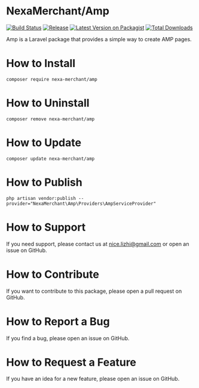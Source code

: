 # NexaMerchant/Amp

[![Build Status](https://github.com/NexaMerchant/Amp/workflows/Laravel/badge.svg)](https://github.com/NexaMerchant/Amp)
[![Release](https://img.shields.io/github/release/NexaMerchant/Amp.svg?style=flat-square)](https://github.com/NexaMerchant/Amp/releases)
[![Latest Version on Packagist](https://img.shields.io/packagist/v/Nexa-Merchant/Amp.svg?style=flat-square)](https://packagist.org/packages/Nexa-Merchant/Amp)
[![Total Downloads](https://img.shields.io/packagist/dt/Nexa-Merchant/Amp.svg?style=flat-square)](https://packagist.org/packages/Nexa-Merchant/Amp)

Amp is a Laravel package that provides a simple way to create AMP pages.

# How to Install

```
composer require nexa-merchant/amp
```

# How to Uninstall

```
composer remove nexa-merchant/amp
```

# How to Update

```
composer update nexa-merchant/amp
```

# How to Publish

```
php artisan vendor:publish --provider="NexaMerchant\Amp\Providers\AmpServiceProvider"
```

# How to Support

If you need support, please contact us at nice.lizhi@gmail.com or open an issue on GitHub.

# How to Contribute

If you want to contribute to this package, please open a pull request on GitHub.

# How to Report a Bug

If you find a bug, please open an issue on GitHub.

# How to Request a Feature

If you have an idea for a new feature, please open an issue on GitHub.


